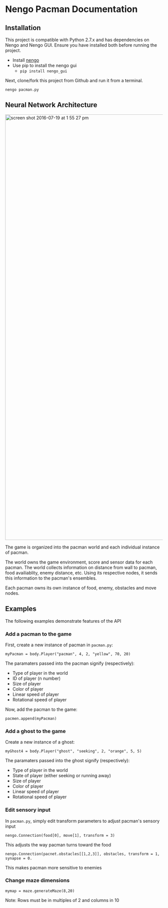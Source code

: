 # Nengo Pacman Documentation

## Installation

This project is compatible with Python 2.7.x and has dependencies on Nengo and Nengo GUI. Ensure you have installed both before running the project.

* Install [nengo](https://github.com/nengo/nengo)
* Use pip to install the nengo gui
  * `pip install nengo_gui`

Next, clone/fork this project from Github and run it from a terminal.

 `nengo pacman.py`
 

## Neural Network Architecture

<img width="1358" alt="screen shot 2016-07-19 at 1 55 27 pm" src="https://cloud.githubusercontent.com/assets/15108659/16966338/fad4e19c-4db8-11e6-9fc4-72757f9dcb98.png">

The game is organized into the pacman world and each individual instance of pacman.

The world owns the game environment, score and sensor data for each pacman. The world collects information on distance from wall to pacman, food availiablity, enemy distance, etc. Using its respective nodes, it sends this information to the pacman's ensembles.

Each pacman owns its own instance of food, enemy, obstacles and move nodes.



## Examples

The following examples demonstrate features of the API

### Add a pacman to the game

First, create a new instance of pacman in `pacman.py`:

`myPacman = body.Player("pacman", 4, 2, "yellow", 70, 20)`

The paramaters passed into the pacman signify (respectively):
* Type of player in the world
* ID of player (n number)
* Size of player
* Color of player
* Linear speed of player
* Rotational speed of player

Now, add the pacman to the game:

`pacmen.append(myPacman)`

### Add a ghost to the game

Create a new instance of a ghost:

`myGhost4 = body.Player("ghost", "seeking", 2, "orange", 5, 5)`

The paramaters passed into the ghost signify (respectively):
* Type of player in the world
* State of player (either seeking or running away)
* Size of player
* Color of player
* Linear speed of player
* Rotational speed of player

### Edit sensory input

In `pacman.py`, simply edit transform parameters to adjust pacman's sensory input

`nengo.Connection(food[0], move[1], transform = 3)`

This adjusts the way pacman turns toward the food


`nengo.Connection(pacnet.obstacles[[1,2,3]], obstacles, transform = 1, synapse = 0.`

This makes pacman more sensitive to enemies

### Change maze dimensions

`mymap = maze.generateMaze(8,20)`

Note: Rows must be in multiples of 2 and columns in 10
